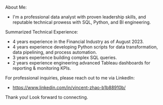 About Me:
- I'm a professional data analyst with proven leadership skills, and reputable technical prowess with SQL, Python, and BI engineering.

Summarized Technical Experience:
- 4 years experience in the Financial Industry as of August 2023.
- 4 years experience developing Python scripts for data transformation, data pipelining, and process automation.
- 3 years experience building complex SQL queries.
- 2 years experience engineering advanced Tableau dashboards for reporting & monitoring KPIs.

For professional inquiries, please reach out to me via LinkedIn:
- https://www.linkedin.com/in/vincent-zhao-b1b88910b/

Thank you! Look forward to connecting.

<!---
- 👋 Hi, I’m @zhaov23
- 👀 I’m interested in ...
- 🌱 I’m currently learning ...
- 💞️ I’m looking to collaborate on ...
- 📫 How to reach me ...


zhaov23/zhaov23 is a ✨ special ✨ repository because its `README.md` (this file) appears on your GitHub profile.
You can click the Preview link to take a look at your changes.
--->
